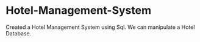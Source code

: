 # Hotel-Management-System
Created a Hotel Management System using Sql. We can manipulate a Hotel Database.
